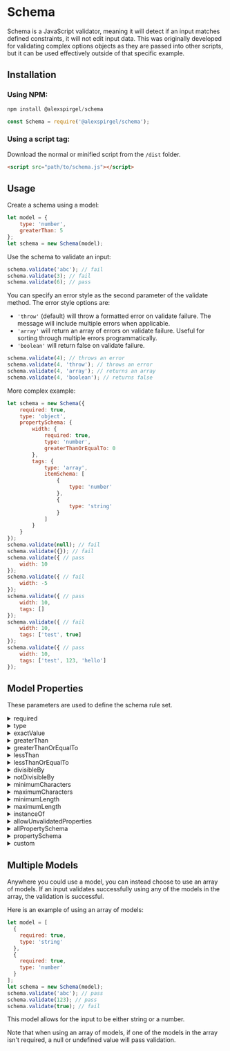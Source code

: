 # Schema

Schema is a JavaScript validator, meaning it will detect if an input matches defined constraints, it will not edit input data. This was originally developed for validating complex options objects as they are passed into other scripts, but it can be used effectively outside of that specific example.

## Installation

### Using NPM:

```js
npm install @alexspirgel/schema
```

```js
const Schema = require('@alexspirgel/schema');
```

### Using a script tag:

Download the normal or minified script from the `/dist` folder.

```html
<script src="path/to/schema.js"></script>
```

## Usage

Create a schema using a model:

```js
let model = {
    type: 'number',
    greaterThan: 5
};
let schema = new Schema(model);
```

Use the schema to validate an input:

```js
schema.validate('abc'); // fail
schema.validate(3); // fail
schema.validate(6); // pass
```

You can specify an error style as the second parameter of the validate method. The error style options are:
* `'throw'` (default) will throw a formatted error on validate failure. The message will include multiple errors when applicable.
* `'array'` will return an array of errors on validate failure. Useful for sorting through multiple errors programmatically.
* `'boolean'` will return false on validate failure.

```js
schema.validate(4); // throws an error
schema.validate(4, 'throw'); // throws an error
schema.validate(4, 'array'); // returns an array
schema.validate(4, 'boolean'); // returns false
```

More complex example:
```js
let schema = new Schema({
    required: true,
    type: 'object',
    propertySchema: {
        width: {
            required: true,
            type: 'number',
            greaterThanOrEqualTo: 0
        },
        tags: {
            type: 'array',
            itemSchema: [
                {
                    type: 'number'
                },
                {
                    type: 'string'
                }
            ]
        }
    }
});
schema.validate(null); // fail
schema.validate({}); // fail
schema.validate({ // pass
    width: 10
});
schema.validate({ // fail
    width: -5
});
schema.validate({ // pass
    width: 10,
    tags: []
});
schema.validate({ // fail
    width: 10,
    tags: ['test', true]
});
schema.validate({ // pass
    width: 10,
    tags: ['test', 123, 'hello']
});
```

## Model Properties

These parameters are used to define the schema rule set.

<details>

<summary>required</summary>

This property has no restrictions on what models it can belong to.

Available values: any boolean.

Setting `required` to `true` requires an input not to be `null` or `undefined`.

Setting `required` to `false` or omitting it from the model (equivalent to `undefined`) will not require any input. If an input is `null` or `undefined` all other model properties will be skipped and the input is valid.

```js
let model = {
  required: true
};
let schema = new Schema(model);
schema.validate(123); // pass
schema.validate(); // fail
schema.validate(null); // fail
```

</details>

<details>

<summary>type</summary>

This property has no restrictions on what models it can belong to.

Available values: `boolean`, `number`, `string`, `array`, `object`, `function`.

An input must match the set type.

```js
let model = {
  type: 'boolean'
};
let schema = new Schema(model);
schema.validate(true); // pass
schema.validate(false); // pass
schema.validate('abc'); // fail
```

You cannot define multiple allowed types in a single type property. Multiple optional type values must be declared in separate models using an array of models.

```js
let model = [
  {
    type: 'string'
  },
  {
    type: 'number'
  }
];
let schema = new Schema(model);
schema.validate('abc'); // pass
schema.validate(123); // pass
schema.validate(true); // fail
```

Notes:
* `NaN` is not a valid `number`.
* `null` is not a valid `object`.
* Arrays are not objects and objects are not arrays.
  * `[]` is not a valid `object`.
  * `{}` is not a valid `array`.

</details>

<details>

<summary>exactValue</summary>

This property is restricted to models with a `type` property of `boolean`, `number`, or `string`.

Available values: any value or array of values.

An input must match the value or one of the values in an array of values.

```js
let model = {
  type: 'string',
  exactValue: 'hello world'
};
```

```js
let model = {
  type: 'number',
  exactValue: [5, 7, -12]
};
```

</details>

<details>

<summary>greaterThan</summary>

This property is restricted to models with a `type` property of `number`.

Available values: any number.

An input must be greater than the set number.

```js
let model = {
  type: 'number',
  greaterThan: 5
};
```

</details>

<details>

<summary>greaterThanOrEqualTo</summary>

This property is restricted to models with a `type` property of `number`.

Available values: any number.

An input must be greater than or equal to the set number.

```js
let model = {
  type: 'number',
  greaterThanOrEqualTo: 5
};
```

</details>

<details>

<summary>lessThan</summary>

This property is restricted to models with a `type` property of `number`.

Available values: any number.

An input must be less than the set number.

```js
let model = {
  type: 'number',
  lessThan: 5
};
```

</details>

<details>

<summary>lessThanOrEqualTo</summary>

This property is restricted to models with a `type` property of `number`.

Available values: any number.

An input must be less than or equal to the set number.

```js
let model = {
  type: 'number',
  lessThanOrEqualTo: 5
};
```

</details>

<details>

<summary>divisibleBy</summary>

This property is restricted to models with a `type` property of `number`.

Available values: any number or array of numbers.

An input must be divisible by the set number or one of the numbers in the array of numbers.

```js
let model = {
  type: 'number',
  divisibleBy: 2 // even numbers
};
```

```js
let model = {
  type: 'number',
  divisibleBy: [5, 8]
};
```

</details>

<details>

<summary>notDivisibleBy</summary>

This property is restricted to models with a `type` property of `number`.

Available values: any number or array of numbers.

An input must not be divisible by the set number or any of the numbers in the array of numbers.

```js
let model = {
  type: 'number',
  notDivisibleBy: 2 // odd numbers
};
```

```js
let model = {
  type: 'number',
  notDivisibleBy: [5, 8]
};
```

</details>

<details>

<summary>minimumCharacters</summary>

This property is restricted to models with a `type` property of `string`.

Available values: any number.

An input must have a character count greater than or equal to the set number.

```js
let model = {
  type: 'string',
  minimumCharacters: 5
};
```

</details>

<details>

<summary>maximumCharacters</summary>

This property is restricted to models with a `type` property of `string`.

Available values: any number.

An input must have a character count less than or equal to the set number.

```js
let model = {
  type: 'string',
  maximumCharacters: 5
};
```

</details>

<details>

<summary>minimumLength</summary>

This property is restricted to models with a `type` property of `array`.

Available values: any number.

An input must have length greater than or equal to the set number.

```js
let model = {
  type: 'array',
  minimumLength: 5
};
```

</details>

<details>

<summary>maximumLength</summary>

This property is restricted to models with a `type` property of `array`.

Available values: any number.

An input must have length less than or equal to the set number.

```js
let model = {
  type: 'array',
  maximumLength: 5
};
```

</details>

<details>

<summary>instanceOf</summary>

This property is restricted to models with a `type` property of `object`.

Available values: any value or array of values.

An input must be an instance of the value or one of the values in the array of values.

```js
let model = {
  type: 'object',
  instanceOf: Element
};
```

```js
let model = {
  type: 'object',
  instanceOf: [Element, Error]
};
```

</details>

<details>

<summary>allowUnvalidatedProperties</summary>

This property is restricted to models with a `type` property of `object`.

Available values: any boolean.

Setting `allowUnvalidatedProperties` to `false` requires every input property to have a model defined in the `propertySchema` property.

Setting `allowUnvalidatedProperties` to `true` or omitting it from the model (equivalent to `undefined`) will not check if input properties are validated.

```js
let model = {
  type: 'object',
  allowUnvalidatedProperties: false,
  propertySchema: {
    width: {
      type: 'number'
    },
    height: {
      type: 'number'
    }
  }
};
```

</details>

<details>

<summary>allPropertySchema</summary>

This property is restricted to models with a `type` property of `array` or `object`.

Available values: a model.

Each property of the input must validate using the `allPropertySchema`.

```js
let model = {
  type: 'array',
  allPropertySchema: {
    type: 'number'
  }
};
```

</details>

<details>

<summary>propertySchema</summary>

This property is restricted to models with a `type` property of `array` or `object`.

Available values: an object containing property and model pairs.

Each property of the input object must validate using the corresponding property model defined in the model.

```js
let model = {
  type: 'object',
  propertySchema: {
    property1: {
      type: 'number'
    },
    property2: {
      type: 'string'
    }
  }
};
```

</details>

<details>

<summary>custom</summary>

This property has no restrictions on what models it can belong to.

Available values: any function that returns true on successful validation or throws a `Schema.ValidationError` on failure.

An input must validate successfully using the custom validation function.

```js
let model = {
  custom: (inputPathManager) => {
    if (inputPathManager.value.includes('hello')) {
      return true;
    }
    else {
      throw new Schema.ValidationError(`Custom validation failed. The input must contain the string 'hello'.`);
    }
  }
};
```

</details>

## Multiple Models

Anywhere you could use a model, you can instead choose to use an array of models. If an input validates successfully using any of the models in the array, the validation is successful.

Here is an example of using an array of models:

```js
let model = [
  {
    required: true,
    type: 'string'
  },
  {
    required: true,
    type: 'number'
  }
];
let schema = new Schema(model);
schema.validate('abc'); // pass
schema.validate(123); // pass
schema.validate(true); // fail
```

This model allows for the input to be either string or a number.

Note that when using an array of models, if one of the models in the array isn't required, a null or undefined value will pass validation.
